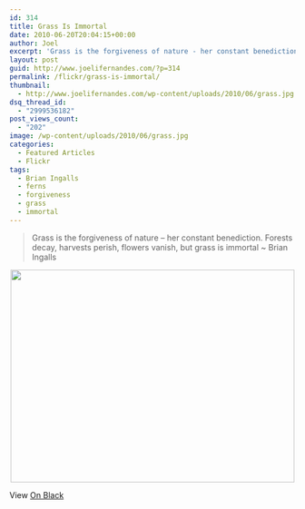 ```yaml
---
id: 314
title: Grass Is Immortal
date: 2010-06-20T20:04:15+00:00
author: Joel
excerpt: 'Grass is the forgiveness of nature - her constant benediction. Forests decay, harvests perish, flowers vanish, but grass is immortal ~ Brian Ingalls'
layout: post
guid: http://www.joelifernandes.com/?p=314
permalink: /flickr/grass-is-immortal/
thumbnail:
  - http://www.joelifernandes.com/wp-content/uploads/2010/06/grass.jpg
dsq_thread_id:
  - "2999536182"
post_views_count:
  - "202"
image: /wp-content/uploads/2010/06/grass.jpg
categories:
  - Featured Articles
  - Flickr
tags:
  - Brian Ingalls
  - ferns
  - forgiveness
  - grass
  - immortal
---
```

> Grass is the forgiveness of nature &#8211; her constant benediction. Forests decay, harvests perish, flowers vanish, but grass is immortal ~ Brian Ingalls

<p style="text-align: center;">
  <a href="http://www.flickr.com/photos/joelfernandes/4709322931/" target="_blank"><img class="size-full wp-image-315 aligncenter" title="grass" src="http://www.joelifernandes.com/wp-content/uploads/2010/06/grass.jpg" alt="" width="500" height="375" srcset="http://joelifernandes.com/wp-content/uploads/2010/06/grass-300x225.jpg 300w, http://joelifernandes.com/wp-content/uploads/2010/06/grass.jpg 500w" sizes="(max-width: 500px) 100vw, 500px" /></a>
</p>

View <a href="http://bighugelabs.com/onblack.php?id=4709322931" target="_blank">On Black</a>
